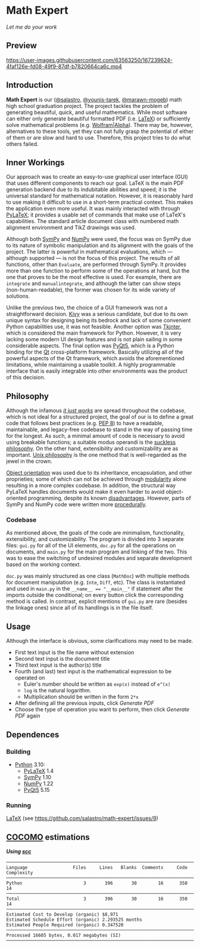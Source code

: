 <!-- vim:set et sw=4 ts=4 tw=72: -->
# Math Expert
*Let me do your work*

## Preview

https://user-images.githubusercontent.com/63563250/167239624-4faf126e-fd08-49f9-87df-b7820664ca6c.mp4

## Introduction

**Math Expert** is our ([@salastro](https://github.com/salastro), [@younis-tarek](https://github.com/younis-tarek),
[@marawn-mogeb](https://github.com/marawan-mogeb)) math high school
graduation project. The project tackles the problem of generating
beautiful, quick, and useful mathematics. While most software can either
only generate beautiful formatted PDF (i.e. [LaTeX](https://www.latex-project.org/))
or sufficiently solve mathematical problems (e.g. [Wolfram|Alpha](https://wolframalpha.com/)).
There may be, however, alternatives to these tools, yet they can not
fully grasp the potential of either of them or are slow and hard to use.
Therefore, this project tries to do what others failed.

## Inner Workings

Our approach was to create an easy-to-use graphical user interface (GUI)
that uses different components to reach our goal. LaTeX is the main PDF
generation backend due to its indubitable abilities and speed; it is the
universal standard for mathematical notation. However, it is reasonably
hard to use making it difficult to use in a short-term practical
context. This makes the application even more useful. It was mainly
interacted with through [PyLaTeX](https://jeltef.github.io/PyLaTeX/); it
provides a usable set of commands that make use of LaTeX's capabilities.
The standard article document class with numbered math alignment
environment and TikZ drawings was used.

Although both [SymPy](https://www.sympy.org/) and [NumPy](https://numpy.org/)
were used, the focus was on SymPy due to its nature of symbolic
manipulation and its alignment with the goals of the project. The latter
is powerful in mathematical evaluations, which — although supported — is
not the focus of this project. The results of all functions, other than
`Evaluate`, are performed through SymPy. It provides more than one
function to perform some of the operations at hand, but the one that
proves to be the most effective is used. For example, there are
`integrate` and `manualintegrate`, and although the latter can show
steps (non-human-readable), the former was chosen for its wide variety
of solutions.

Unlike the previous two, the choice of a GUI framework was not a
straightforward decision. [Kivy](https://kivy.org/) was a serious
candidate, but due to its own unique syntax for designing being its
bedrock and lack of some convenient Python capabilities use, it was not
feasible. Another option was [Tkinter](https://docs.python.org/3/library/tkinter.html),
which is considered the main framework for Python. However, it is very
lacking some modern UI design features and is not plain sailing in
some considerable aspects. The final option was [PyQt5](https://www.riverbankcomputing.com/software/pyqt/),
which is a Python binding for the [Qt](https://www.qt.io/)
cross-platform framework. Basically utilizing all of the powerful
aspects of the Qt framework, which avoids the aforementioned
limitations, while maintaining a usable toolkit. A highly programmable
interface that is easily integrable into other environments was the
product of this decision.

## Philosophy

Although the infamous *[it just works](https://www.zdnet.com/article/apple-seems-to-have-forgotten-about-the-whole-it-just-works-thing/)*
are spread throughout the codebase, which is not ideal for a structured
project, the goal of our is to define a great code that follows best
practices (e.g. [PEP 8](https://peps.python.org/pep-0008/)) to have a
readable, maintainable, and legacy-free codebase to stand in the way of
passing time for the longest. As such, a minimal amount of code is
necessary to avoid using breakable functions; a suitable modus operandi
is the [suckless philosophy](https://suckless.org/philosophy/). On the
other hand, extensibility and customizability are as important.
[Unix philosophy](https://en.wikipedia.org/wiki/Unix_philosophy) is the
one method that is well-regarded as the jewel in the crown.

[Object orientation](https://en.wikipedia.org/wiki/Object-oriented_programming)
was used due to its inheritance, encapsulation, and other proprieties;
some of which can not be achieved through
[modularity](https://en.wikipedia.org/wiki/Modular_programming) alone
resulting in a more complex codebase. In addition, the structural way
PyLaTeX handles documents would make it even harder to avoid
object-oriented programming, despite its known
[disadvantages](https://www.youtube.com/watch?v=QM1iUe6IofM). However,
parts of SymPy and NumPy code were written more
[procedurally](https://en.wikipedia.org/wiki/Procedural_programming).


### Codebase

As mentioned above, the goals of the code are minimalism, functionality,
extensibility, and customizability. The program is divided into 3
separate files: `gui.py` for all of the UI elements, `doc.py` for all
the operations on documents, and `main.py` for the main program and
linking of the two. This was to ease the switching of undesired modules
and separate development based on the working context.

`doc.py` was mainly structured as one class (`MathDoc`) with multiple methods for
document manipulation (e.g. `Inte`, `Diff`, etc). The class is
instantiated and used in `main.py` in the `__name__ == "__main__"` if
statement after the imports outside the conditional; on every button
click the corresponding method is called. In contrast, explicit mentions
of `gui.py` are rare (besides the linkage ones) since all of its
handlings is in the file itself.

<!--
It follows the *just works* philosophy and focuses on getting stuff
done. The code base is so bad that we could be paid not to work on it.
There is no clear structure followed. Sometimes you fill find patterns
that is clear crystal, yet they are avoided to make a worse codebase. We
do not believe in: OO, Functional, Array, Prototype, Procedural,
Declarative, or any other programming paradigm known to human kind. Only
aliens will understand the paradigms of this code.
-->

## Usage

Although the interface is obvious, some clarifications may need to be
made.
* First text input is the file name without extension
* Second text input is the document title
* Third text input is the author(s) title
* Fourth (and last) text input is the mathematical expression to be
  operated on
    * Euler's number should be written as `exp(x)` instead of `e^(x)`
    * `log` is the natural logarithm.
    * Multiplication should be written in the form `2*x`
* After defining all the previous inputs, click *Generate PDF*
* Choose the type of operation you want to perform, then click *Generate
  PDF* again

## Dependences
### Building
* [Python](https://www.python.org/) 3.10:
    * [PyLaTeX](https://jeltef.github.io/PyLaTeX/) 1.4
    * [SymPy](https://www.sympy.org/) 1.10
    * [NumPy](https://numpy.org/) 1.22
    * [PyQt5](https://www.riverbankcomputing.com/software/pyqt/) 5.15
### Running
[LaTeX](https://www.latex-project.org/) (see https://github.com/salastro/math-expert/issues/9)

## [COCOMO](https://en.wikipedia.org/wiki/COCOMO) estimations
***Using [scc](https://github.com/boyter/scc)***
```
───────────────────────────────────────────────────────────────────────────────
Language                 Files     Lines   Blanks  Comments     Code Complexity
───────────────────────────────────────────────────────────────────────────────
Python                       3       396       30        16      350         14
───────────────────────────────────────────────────────────────────────────────
Total                        3       396       30        16      350         14
───────────────────────────────────────────────────────────────────────────────
Estimated Cost to Develop (organic) $8,971
Estimated Schedule Effort (organic) 2.293525 months
Estimated People Required (organic) 0.347520
───────────────────────────────────────────────────────────────────────────────
Processed 16605 bytes, 0.017 megabytes (SI)
───────────────────────────────────────────────────────────────────────────────
```
